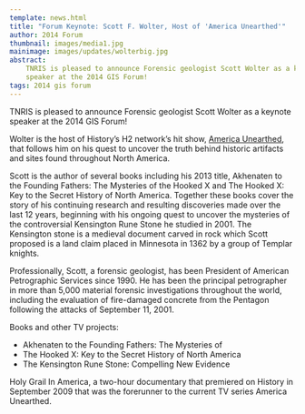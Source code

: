 ```yaml
---
template: news.html
title: "Forum Keynote: Scott F. Wolter, Host of 'America Unearthed'"
author: 2014 Forum
thumbnail: images/media1.jpg
mainimage: images/updates/wolterbig.jpg
abstract: 
    TNRIS is pleased to announce Forensic geologist Scott Wolter as a keynote
    speaker at the 2014 GIS Forum! 
tags: 2014 gis forum
---
```


TNRIS is pleased to announce Forensic geologist Scott Wolter as a keynote speaker at the 2014 GIS Forum! 

Wolter is the host of History’s H2 network’s hit show, [America Unearthed](http://example.com/ "American Unearthed Home Page"), that follows him on his quest to uncover the truth behind historic artifacts and sites found throughout North America.

Scott is the author of several books including his 2013 title, Akhenaten to the Founding Fathers: The Mysteries of the Hooked X and The Hooked X: Key to the Secret History of North America. Together these books cover the story of his continuing research and resulting discoveries made over the last 12 years, beginning with his ongoing quest to uncover the mysteries of the controversial Kensington Rune Stone he studied in 2001. The Kensington stone is a medieval document carved in rock which Scott proposed is a land claim placed in Minnesota in 1362 by a group of Templar knights.

Professionally, Scott, a forensic geologist, has been President of American Petrographic Services since 1990. He has been the principal petrographer in more than 5,000 material forensic investigations throughout the world, including the evaluation of fire-damaged concrete from the Pentagon following the attacks of September 11, 2001.

Books and other TV projects: 
* Akhenaten to the Founding Fathers: The Mysteries of
* The Hooked X: Key to the Secret History of North America
* The Kensington Rune Stone: Compelling New Evidence

Holy Grail In America, a two-hour documentary that premiered on History in September 2009 that was the forerunner to the current TV series America Unearthed.
